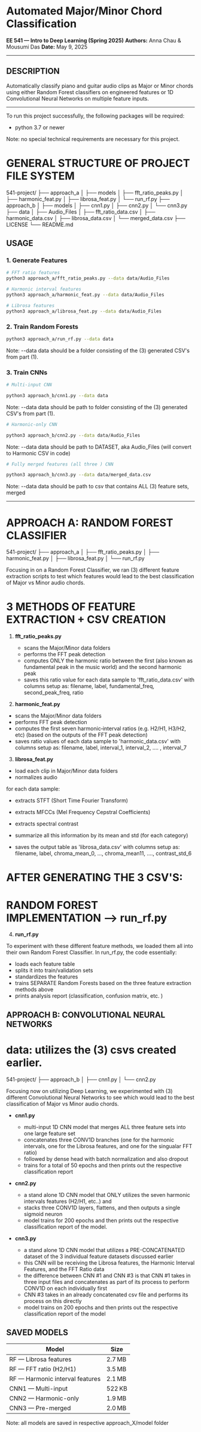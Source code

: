 
# Automated Major/Minor Chord Classification

**EE 541 — Intro to Deep Learning (Spring 2025)**
**Authors:** Anna Chau & Mousumi Das
**Date:** May 9, 2025

---

## DESCRIPTION

Automatically classify piano and guitar audio clips as Major or Minor chords using either Random Forest classifiers on engineered features or 1D Convolutional Neural Networks on multiple feature inputs.

---

To run this project successfully, the following packages will be required:
- python 3.7 or newer 

Note: no special technical requirements are necessary for this project. 


# GENERAL STRUCTURE OF PROJECT FILE SYSTEM

541-project/
├── approach_a
│   ├── models
│   ├── fft_ratio_peaks.py
│   ├── harmonic_feat.py
│   ├── librosa_feat.py
│   └── run_rf.py
├── approach_b
│   ├── models
│   ├── cnn1.py
│   ├── cnn2.py
│   └── cnn3.py
├── data
│   ├── Audio_Files
│   ├── fft_ratio_data.csv
│   ├── harmonic_data.csv
│   ├── librosa_data.csv
│   └── merged_data.csv
├── LICENSE
└── README.md


## USAGE

### 1. Generate Features

```bash
# FFT ratio features
python3 approach_a/fft_ratio_peaks.py --data data/Audio_Files

# Harmonic interval features
python3 approach_a/harmonic_feat.py --data data/Audio_Files

# Librosa features
python3 approach_a/librosa_feat.py --data data/Audio_Files
```

### 2. Train Random Forests

```bash
python3 approach_a/run_rf.py --data data
```
Note: --data data should be a folder consisting of the (3) generated CSV's from part (1).


### 3. Train CNNs

```bash
# Multi-input CNN

python3 approach_b/cnn1.py --data data

```
Note: --data data should be path to folder consisting of the (3) generated CSV's from part (1).

```bash 
# Harmonic-only CNN

python3 approach_b/cnn2.py --data data/Audio_Files

```
Note: --data data should be path to DATASET, aka Audio_Files (will convert to Harmonic CSV in code)

```bash
# Fully merged features (all three ) CNN

python3 approach_b/cnn3.py --data data/merged_data.csv
```
Note: --data data should be path to csv that contains ALL (3) feature sets, merged

---

# APPROACH A: RANDOM FOREST CLASSIFIER 

541-project/
├── approach_a
│   ├── fft_ratio_peaks.py
│   ├── harmonic_feat.py
│   ├── librosa_feat.py
│   └── run_rf.py

Focusing in on a Random Forest Classifier, we ran (3) different feature extraction scripts to test which features would lead to the best classification of Major vs Minor audio chords. 

# 3 METHODS OF FEATURE EXTRACTION + CSV CREATION

1. **fft_ratio_peaks.py**

   * scans the Major/Minor data folders
   * performs the FFT peak detection 
   * computes ONLY the harmonic ratio between the first (also known as fundamental peak in the music world) and the second harmonic peak
   * saves this ratio value for each data sample to 'fft_ratio_data.csv' with columns setup as: filename,    label,  fundamental_freq,   second_peak_freq,   ratio

2. **harmonic_feat.py**

  * scans the Major/Minor data folders
  * performs FFT peak detection
  * computes the first seven harmonic‐interval ratios (e.g. H2/H1, H3/H2, etc)
    (based on the outputs of the FFT peak detection)
  * saves ratio values of each data sample to 'harmonic_data.csv' with columns setup as:    filename,   label,  interval_1,   interval_2, .... ,  interval_7

3. **librosa_feat.py**

  * load each clip in Major/Minor data folders
  * normalizes audio

for each data sample:
  * extracts STFT (Short Time Fourier Transform)
  * extracts MFCCs (Mel Frequency Cepstral Coefficients)
  * extracts spectral contrast
  * summarize all this information by its mean and std (for each category)

  * saves the output table as 'librosa_data.csv' with columns setup as:
filename,   label,  chroma_mean_0,  ...,    chroma_mean11, ....,  contrast_std_6


# AFTER GENERATING THE 3 CSV'S:
# RANDOM FOREST IMPLEMENTATION --> run_rf.py

4. **run_rf.py**

To experiment with these different feature methods, we loaded them all into their own Random Forest Classifier. In run_rf.py, the code essentially:

   * loads each feature table
   * splits it into train/validation sets
   * standardizes the features
   * trains SEPARATE Random Forests based on the three feature extraction methods above
   * prints analysis report (classification, confusion matrix, etc. ) 


## APPROACH B: CONVOLUTIONAL NEURAL NETWORKS 
# data: utilizes the (3) csvs created earlier. 

541-project/
├── approach_b
│   ├── cnn1.py
│   └── cnn2.py

Focusing now on utilizing Deep Learning, we experimented with (3) different Convolutional Neural Networks to see which would lead to the best classification of Major vs Minor audio chords.

* **cnn1.py**

   * multi-input 1D CNN model that merges ALL three feature sets into one large feature set
   * concatenates three CONV1D branches (one for the harmonic intervals, one for the Librosa features, and one for the singualar FFT ratio)
   * followed by dense head with batch normalization and also dropout
   * trains for a total of 50 epochs and then prints out the respective classification report



* **cnn2.py**

   * a stand alone 1D CNN model that ONLY utilizes the seven harmonic intervals features (H2/H1, etc..) and 
   * stacks three CONV1D layers, flattens, and then outputs a single sigmoid neuron
   * model trains for 200 epochs and then prints out the respective classification report of the model. 

* **cnn3.py**

   * a stand alone 1D CNN model that utilizes a PRE-CONCATENATED dataset of the 3 individual feature datasets discussed earlier 
   * this CNN will be receiving the Librosa features, the Harmonic Interval Features, and the FFT Ratio data
   * the difference between CNN #1 and CNN #3 is that CNN #1 takes in three input files and concatenates as part of its process to perform CONV1D on each individually first
   * CNN #3 takes in an already concatenated csv file and performs its process on this directly
   * model trains on 200 epochs and then prints out the respective classification report of the model


## SAVED MODELS

| Model                           | Size   |
| ------------------------------- | ------ |
| RF — Librosa features           | 2.7 MB |
| RF — FFT ratio (H2/H1)          | 3.5 MB |
| RF — Harmonic interval features | 2.1 MB |
| CNN1 — Multi-input              | 522 KB |
| CNN2 — Harmonic-only            | 1.9 MB |
| CNN3 — Pre-merged               | 2.0 MB |

Note: all models are saved in respective approach_X/model folder
